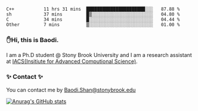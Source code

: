 <!--START_SECTION:waka-->

```text
C++           11 hrs 31 mins  ██████████████████████░░░   87.88 %
sh            37 mins         █▒░░░░░░░░░░░░░░░░░░░░░░░   04.80 %
C             34 mins         █░░░░░░░░░░░░░░░░░░░░░░░░   04.44 %
Other         7 mins          ▒░░░░░░░░░░░░░░░░░░░░░░░░   01.00 %
```

<!--END_SECTION:waka-->

### ✋Hi, this is Baodi. 

I am a Ph.D student @ Stony Brook University and I am a research assistant at [IACS(Insitiute for Advanced Computional Science)](https://iacs.stonybrook.edu/).

### ✨ Contact ✨

You can contact me by [Baodi.Shan@stonybrook.edu](mailto:Baodi.Shan@stonybrook.edu)

[![Anurag's GitHub stats](https://github-readme-stats.vercel.app/api?username=lwshanbd&theme=jolly&show_icons=true&count_private=true&include_all_commits=true)](https://github.com/anuraghazra/github-readme-stats)



<!--
**lwshanbd/lwshanbd** is a ✨ _special_ ✨ repository because its `README.md` (this file) appears on your GitHub profile.

Here are some ideas to get you started:

- 🔭 I’m currently working on ...
- 🌱 I’m currently learning ...
- 👯 I’m looking to collaborate on ...
- 🤔 I’m looking for help with ...
- 💬 Ask me about ...
- 📫 How to reach me: ...
- 😄 Pronouns: ...
- ⚡ Fun fact: ...
-->
